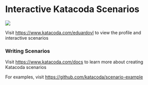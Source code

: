 # Interactive Katacoda Scenarios

[![](http://shields.katacoda.com/katacoda/eduardovl/count.svg)](https://www.katacoda.com/eduardovl "Get your profile on Katacoda.com")

Visit https://www.katacoda.com/eduardovl to view the profile and interactive scenarios

### Writing Scenarios
Visit https://www.katacoda.com/docs to learn more about creating Katacoda scenarios

For examples, visit https://github.com/katacoda/scenario-example
